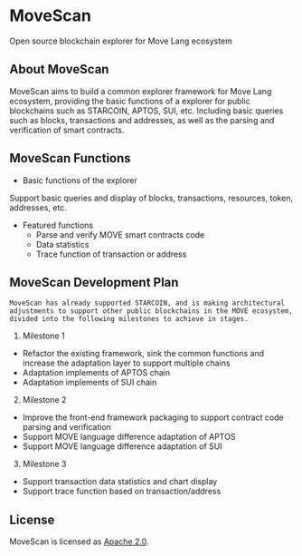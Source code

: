 # MoveScan
Open source blockchain explorer for Move Lang ecosystem

## About MoveScan
MoveScan aims to build a common explorer framework for Move Lang ecosystem, providing the basic functions of a explorer for public blockchains such as STARCOIN, APTOS, SUI, etc.
Including basic queries such as blocks, transactions and addresses, as well as the parsing and verification of smart contracts.


## MoveScan Functions
- Basic functions of the explorer
<p>
    Support basic queries and display of blocks, transactions, resources, token, addresses, etc.
</p> 

- Featured functions
  - Parse and verify MOVE smart contracts code
  - Data statistics
  - Trace function of transaction or address

## MoveScan Development Plan
    MoveScan has already supported STARCOIN, and is making architectural adjustments to support other public blockchains in the MOVE ecosystem, divided into the following milestones to achieve in stages.
1. Milestone 1
- Refactor the existing framework, sink the common functions and increase the adaptation layer to support multiple chains
- Adaptation implements of APTOS chain
- Adaptation implements of SUI chain
2. Milestone 2
- Improve the front-end framework packaging to support contract code parsing and verification
- Support MOVE language difference adaptation of APTOS
- Support MOVE language difference adaptation of SUI
3. Milestone 3
- Support transaction data statistics and chart display
- Support trace function based on transaction/address



## License
MoveScan is licensed as [Apache 2.0](./LICENSE).